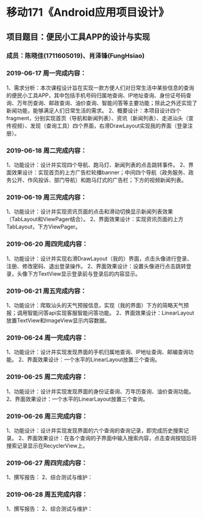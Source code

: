 # 移动171《Android应用项目设计》
## 项目题目：便民小工具APP的设计与实现
### 成员：陈晓佳(1711605019)、肖泽锋(FungHsiao)

### 2019-06-17 周一完成内容：
1、需求分析：本次课程设计旨在实现一款方便人们对日常生活中某些信息的查询的便民小工具APP，其中包括手机号码归属地查询、IP地址查询、身份证号码查询、万年历查询、邮政查询、油价查询、智能问答等主要功能；除此之外还实现了新闻功能，能够满足人们日常生活的需求。
2、概要设计：本项目设计四个fragment，分别实现首页（导航和新闻列表）、资讯（新闻列表）、走进汕头（宣传视频）、发现（查询工具）四个界面，右滑DrawLayout实现我的界面（登录注册）。


### 2019-06-18 周二完成内容：
1、功能设计：设计并实现四个导航、跑马灯、新闻列表的点击跳转事件。
2、界面效果设计：实现首页的上方广告栏轮播banner；中间四个导航（政务服务、政务公开、作风投诉、部门导航）和跑马灯式的广告栏；下方的视频新闻列表。


### 2019-06-19 周三完成内容：
1、功能设计：设计并实现资讯页面的点击和滑动切换显示新闻列表效果（TabLayout和ViewPager结合）。
2、界面效果设计：实现资讯页面的上方TabLayout，下方ViewPager。

### 2019-06-20 周四完成内容：
1、功能设计：设计并实现右滑DrawLayout（我的）界面，点击头像进行登录、注册、修改密码、退出登录操作。
2、界面效果设计：设置头像进行点击跳转登录，头像下方TextView显示登录前与登录后的内容显示。

### 2019-06-21 周五完成内容：
1、功能设计：爬取汕头的天气预报信息，实现（我的界面）下方的简略天气预报；调用智能问答api实现客服智能问答功能。
2、界面效果设计：LinearLayout放置TextView和ImageView显示内容数据。


### 2019-06-24 周一完成内容：
1、功能设计：设计并实现发现界面的手机归属地查询、IP地址查询、邮编查询功能。
2、界面效果设计：一个水平的LinearLayout放置三个查询。

### 2019-06-25 周二完成内容：
1、功能设计：设计并实现发现界面的身份证查询、万年历查询、油价查询功能。
2、界面效果设计：一个水平的LinearLayout放置三个查询。

### 2019-06-26 周三完成内容：
1、功能设计：设计并实现发现界面的六个查询的查询记录，即完成历史搜索记录。
2、界面效果设计：在各个查询的子界面中输入搜索内容，点击查询按钮后将搜索记录显示在RecyclerView上。

### 2019-06-27 周四完成内容：
1、撰写报告：
2、综合测试与维护：

### 2019-06-28 周五完成内容：
1、撰写报告：
2、综合测试与维护：
